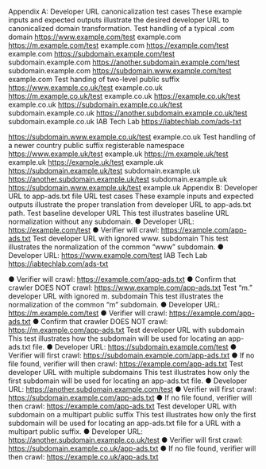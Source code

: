 Appendix A: Developer URL canonicalization test
cases
These example inputs and expected outputs illustrate the desired developer URL to canonicalized domain transformation.
Test handling of a typical .com domain
https://www.example.com/test example.com
https://m.example.com/test example.com
https://example.com/test example.com
https://subdomain.example.com/test subdomain.example.com
https://another.subdomain.example.com/test subdomain.example.com
https://subdomain.www.example.com/test example.com
Test handing of two-level public suffix
https://www.example.co.uk/test example.co.uk
https://m.example.co.uk/test example.co.uk
https://example.co.uk/test example.co.uk
https://subdomain.example.co.uk/test subdomain.example.co.uk
https://another.subdomain.example.co.uk/test subdomain.example.co.uk
IAB Tech Lab
https://iabtechlab.com/ads-txt

https://subdomain.www.example.co.uk/test example.co.uk
Test handling of a newer country public suffix registerable namespace
https://www.example.uk/test example.uk
https://m.example.uk/test example.uk
https://example.uk/test example.uk
https://subdomain.example.uk/test subdomain.example.uk
https://another.subdomain.example.uk/test subdomain.example.uk
https://subdomain.www.example.uk/test example.uk
Appendix B: Developer URL to app-ads.txt file URL
test cases
These example inputs and expected outputs illustrate the proper translation from developer URL to app-ads.txt path.
Test baseline developer URL
This test illustrates baseline URL normalization without any subdomain.
● Developer URL: https://example.com/test
● Verifier will crawl: https://example.com/app-ads.txt
Test developer URL with ignored www. subdomain
This test illustrates the normalization of the common “www” subdomain.
● Developer URL: https://www.example.com/test
IAB Tech Lab
https://iabtechlab.com/ads-txt

● Verifier will crawl: https://example.com/app-ads.txt
● Confirm that crawler DOES NOT crawl: https://www.example.com/app-ads.txt
Test “m.” developer URL with ignored m. subdomain
This test illustrates the normalization of the common “m” subdomain.
● Developer URL: https://m.example.com/test
● Verifier will crawl: https://example.com/app-ads.txt
● Confirm that crawler DOES NOT crawl: https://m.example.com/app-ads.txt
Test developer URL with subdomain
This test illustrates how the subdomain will be used for locating an app-ads.txt file.
● Developer URL: https://subdomain.example.com/test
● Verifier will first crawl: https://subdomain.example.com/app-ads.txt
● If no file found, verifier will then crawl: https://example.com/app-ads.txt
Test developer URL with multiple subdomains
This test illustrates how only the first subdomain will be used for locating an app-ads.txt file.
● Developer URL: https://another.subdomain.example.com/test
● Verifier will first crawl: https://subdomain.example.com/app-ads.txt
● If no file found, verifier will then crawl: https://example.com/app-ads.txt
Test developer URL with subdomain on a multipart public suffix
This test illustrates how only the first subdomain will be used for locating an app-ads.txt file for a URL with a multipart public suffix.
● Developer URL: https://another.subdomain.example.co.uk/test
● Verifier will first crawl: https://subdomain.example.co.uk/app-ads.txt
● If no file found, verifier will then crawl: https://example.co.uk/app-ads.txt
